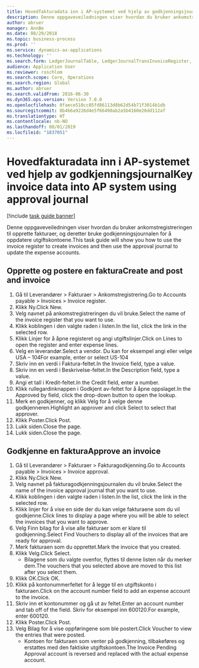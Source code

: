 ```yaml
---
title: Hovedfakturadata inn i AP-systemet ved hjelp av godkjenningsjournal
description: Denne oppgaveveiledningen viser hvordan du bruker ankomstregistreringen til opprette fakturaer, og deretter bruke godkjenningsjournalen for å oppdatere utgiftskontoene.
author: abruer
manager: AnnBe
ms.date: 08/29/2018
ms.topic: business-process
ms.prod: ''
ms.service: dynamics-ax-applications
ms.technology: ''
ms.search.form: LedgerJournalTable, LedgerJournalTransInvoiceRegister, HcmWorkerLookUp, LedgerJournalTransApprove, LedgerJournalTransApproveFetchVouchers, LedgerTransVoucher
audience: Application User
ms.reviewer: roschlom
ms.search.scope: Core, Operations
ms.search.region: Global
ms.author: abruer
ms.search.validFrom: 2016-06-30
ms.dyn365.ops.version: Version 7.0.0
ms.openlocfilehash: 0faece510cc85fd86113d8b62d54b71f3014b1db
ms.sourcegitcommit: 8b4b6a9226d4e5f66498ab2a5b4160e26dd112af
ms.translationtype: HT
ms.contentlocale: nb-NO
ms.lasthandoff: 08/01/2019
ms.locfileid: "1837051"
---
```

# <a name="key-invoice-data-into-ap-system-using-approval-journal"></a><span data-ttu-id="d09ee-103">Hovedfakturadata inn i AP-systemet ved hjelp av godkjenningsjournal</span><span class="sxs-lookup"><span data-stu-id="d09ee-103">Key invoice data into AP system using approval journal</span></span>

[!include [task guide banner](../../includes/task-guide-banner.md)]

<span data-ttu-id="d09ee-104">Denne oppgaveveiledningen viser hvordan du bruker ankomstregistreringen til opprette fakturaer, og deretter bruke godkjenningsjournalen for å oppdatere utgiftskontoene.</span><span class="sxs-lookup"><span data-stu-id="d09ee-104">This task guide will show you how to use the invoice register to create invoices and then use the approval journal to update the expense accounts.</span></span>


## <a name="create-and-post-and-invoice"></a><span data-ttu-id="d09ee-105">Opprette og postere en faktura</span><span class="sxs-lookup"><span data-stu-id="d09ee-105">Create and post and invoice</span></span>
1. <span data-ttu-id="d09ee-106">Gå til Leverandører > Fakturaer > Ankomstregistrering.</span><span class="sxs-lookup"><span data-stu-id="d09ee-106">Go to Accounts payable > Invoices > Invoice register.</span></span>
2. <span data-ttu-id="d09ee-107">Klikk Ny.</span><span class="sxs-lookup"><span data-stu-id="d09ee-107">Click New.</span></span>
3. <span data-ttu-id="d09ee-108">Velg navnet på ankomstregistreringen du vil bruke.</span><span class="sxs-lookup"><span data-stu-id="d09ee-108">Select the name of the invoice register that you want to use.</span></span>
4. <span data-ttu-id="d09ee-109">Klikk koblingen i den valgte raden i listen.</span><span class="sxs-lookup"><span data-stu-id="d09ee-109">In the list, click the link in the selected row.</span></span>
5. <span data-ttu-id="d09ee-110">Klikk Linjer for å åpne registeret og angi utgiftslinjer.</span><span class="sxs-lookup"><span data-stu-id="d09ee-110">Click on Lines to open the register and enter expense lines.</span></span>
6. <span data-ttu-id="d09ee-111">Velg en leverandør.</span><span class="sxs-lookup"><span data-stu-id="d09ee-111">Select a vendor.</span></span> <span data-ttu-id="d09ee-112">Du kan for eksempel angi eller velge USA – 104</span><span class="sxs-lookup"><span data-stu-id="d09ee-112">For example, enter or select US-104</span></span>
7. <span data-ttu-id="d09ee-113">Skriv inn en verdi i Faktura-feltet.</span><span class="sxs-lookup"><span data-stu-id="d09ee-113">In the Invoice field, type a value.</span></span>
8. <span data-ttu-id="d09ee-114">Skriv inn en verdi i Beskrivelse-feltet.</span><span class="sxs-lookup"><span data-stu-id="d09ee-114">In the Description field, type a value.</span></span>
9. <span data-ttu-id="d09ee-115">Angi et tall i Kredit-feltet.</span><span class="sxs-lookup"><span data-stu-id="d09ee-115">In the Credit field, enter a number.</span></span>
10. <span data-ttu-id="d09ee-116">Klikk rullegardinknappen i Godkjent av-feltet for å åpne oppslaget.</span><span class="sxs-lookup"><span data-stu-id="d09ee-116">In the Approved by field, click the drop-down button to open the lookup.</span></span>
11. <span data-ttu-id="d09ee-117">Merk en godkjenner, og klikk Velg for å velge denne godkjenneren.</span><span class="sxs-lookup"><span data-stu-id="d09ee-117">Highlight an approver and click Select to select that approver.</span></span>
12. <span data-ttu-id="d09ee-118">Klikk Poster.</span><span class="sxs-lookup"><span data-stu-id="d09ee-118">Click Post.</span></span>
13. <span data-ttu-id="d09ee-119">Lukk siden.</span><span class="sxs-lookup"><span data-stu-id="d09ee-119">Close the page.</span></span>
14. <span data-ttu-id="d09ee-120">Lukk siden.</span><span class="sxs-lookup"><span data-stu-id="d09ee-120">Close the page.</span></span>

## <a name="approve-an-invoice"></a><span data-ttu-id="d09ee-121">Godkjenne en faktura</span><span class="sxs-lookup"><span data-stu-id="d09ee-121">Approve an invoice</span></span>
1. <span data-ttu-id="d09ee-122">Gå til Leverandører > Fakturaer > Fakturagodkjenning.</span><span class="sxs-lookup"><span data-stu-id="d09ee-122">Go to Accounts payable > Invoices > Invoice approval.</span></span>
2. <span data-ttu-id="d09ee-123">Klikk Ny.</span><span class="sxs-lookup"><span data-stu-id="d09ee-123">Click New.</span></span>
3. <span data-ttu-id="d09ee-124">Velg navnet på fakturagodkjenningsjournalen du vil bruke.</span><span class="sxs-lookup"><span data-stu-id="d09ee-124">Select the name of the invoice approval journal that you want to use.</span></span>
4. <span data-ttu-id="d09ee-125">Klikk koblingen i den valgte raden i listen.</span><span class="sxs-lookup"><span data-stu-id="d09ee-125">In the list, click the link in the selected row.</span></span>
5. <span data-ttu-id="d09ee-126">Klikk linjer for å vise en side der du kan velge fakturaene som du vil godkjenne.</span><span class="sxs-lookup"><span data-stu-id="d09ee-126">Click lines to display a page where you will be able to select the invoices that you want to approve.</span></span>
6. <span data-ttu-id="d09ee-127">Velg Finn bilag for å vise alle fakturaer som er klare til godkjenning.</span><span class="sxs-lookup"><span data-stu-id="d09ee-127">Select Find Vouchers to display all of the invoices that are ready for approval.</span></span>
7. <span data-ttu-id="d09ee-128">Merk fakturaen som du opprettet.</span><span class="sxs-lookup"><span data-stu-id="d09ee-128">Mark the invoice that you created.</span></span>
8. <span data-ttu-id="d09ee-129">Klikk Velg.</span><span class="sxs-lookup"><span data-stu-id="d09ee-129">Click Select.</span></span>
    * <span data-ttu-id="d09ee-130">Bilagene som du valgte ovenfor, flyttes til denne listen når du merker dem.</span><span class="sxs-lookup"><span data-stu-id="d09ee-130">The vouchers that you selected above are moved to this list after you select them.</span></span>  
9. <span data-ttu-id="d09ee-131">Klikk OK.</span><span class="sxs-lookup"><span data-stu-id="d09ee-131">Click OK.</span></span>
10. <span data-ttu-id="d09ee-132">Klikk på kontonummerfeltet for å legge til en utgiftskonto i fakturaen.</span><span class="sxs-lookup"><span data-stu-id="d09ee-132">Click on the account number field to add an expense account to the invoice.</span></span>
11. <span data-ttu-id="d09ee-133">Skriv inn et kontonummer og gå ut av feltet.</span><span class="sxs-lookup"><span data-stu-id="d09ee-133">Enter an account number and tab off of the field.</span></span> <span data-ttu-id="d09ee-134">Skriv for eksempel inn 600120.</span><span class="sxs-lookup"><span data-stu-id="d09ee-134">For example, enter 600120.</span></span>
12. <span data-ttu-id="d09ee-135">Klikk Poster.</span><span class="sxs-lookup"><span data-stu-id="d09ee-135">Click Post.</span></span>
13. <span data-ttu-id="d09ee-136">Velg Bilag for å vise oppføringene som ble postert.</span><span class="sxs-lookup"><span data-stu-id="d09ee-136">Click Voucher to view the entries that were posted.</span></span>
    * <span data-ttu-id="d09ee-137">Kontoen for fakturaen som venter på godkjenning, tilbakeføres og erstattes med den faktiske utgiftskontoen.</span><span class="sxs-lookup"><span data-stu-id="d09ee-137">The Invoice Pending Approval account is reversed and replaced with the actual expense account.</span></span>  

